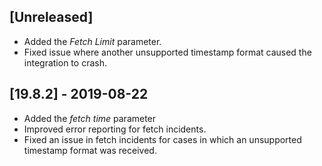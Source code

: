 ## [Unreleased]
  - Added the *Fetch Limit* parameter.
  - Fixed issue where another unsupported timestamp format caused the integration to crash.

## [19.8.2] - 2019-08-22
  - Added the *fetch time* parameter
  - Improved error reporting for fetch incidents.
  - Fixed an issue in fetch incidents for cases in which an unsupported timestamp format was received.
